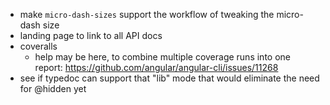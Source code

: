 - make `micro-dash-sizes` support the workflow of tweaking the micro-dash size
- landing page to link to all API docs
- coveralls
  - help may be here, to combine multiple coverage runs into one report: https://github.com/angular/angular-cli/issues/11268
- see if typedoc can support that "lib" mode that would eliminate the need for @hidden yet
